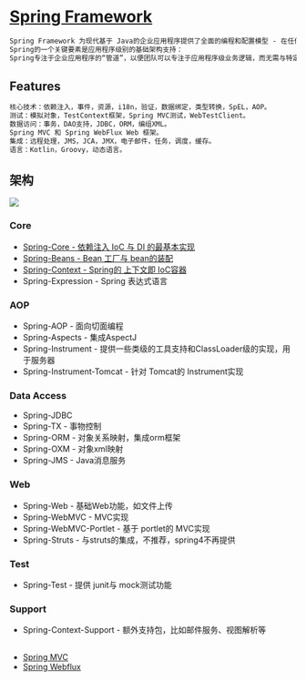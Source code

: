 # [Spring Framework](https://spring.io/projects/spring-framework)
```md
Spring Framework 为现代基于 Java的企业应用程序提供了全面的编程和配置模型 - 在任何类型的部署平台上。
Spring的一个关键要素是应用程序级别的基础架构支持：
Spring专注于企业应用程序的“管道”，以便团队可以专注于应用程序级业务逻辑，而无需与特定部署环境建立不必要的联系。
```
## Features
```md
核心技术：依赖注入，事件，资源，i18n，验证，数据绑定，类型转换，SpEL，AOP。
测试：模拟对象，TestContext框架，Spring MVC测试，WebTestClient。
数据访问：事务，DAO支持，JDBC，ORM，编组XML。
Spring MVC 和 Spring WebFlux Web 框架。
集成：远程处理，JMS，JCA，JMX，电子邮件，任务，调度，缓存。
语言：Kotlin，Groovy，动态语言。
```
## 架构
![](z_pic/spring4-framework-runtime.png)

### Core
* [Spring-Core - 依赖注入 IoC 与 DI 的最基本实现](Spring-Core/README.md)
* [Spring-Beans - Bean 工厂与 bean的装配](Spring-Beans/README.md)
* [Spring-Context - Spring的 上下文即 IoC容器](Spring-Context/README.md)
* Spring-Expression - Spring 表达式语言

### AOP
* Spring-AOP - 面向切面编程
* Spring-Aspects - 集成AspectJ
* Spring-Instrument - 提供一些类级的工具支持和ClassLoader级的实现，用于服务器
* Spring-Instrument-Tomcat - 针对 Tomcat的 Instrument实现

### Data Access
* Spring-JDBC
* Spring-TX - 事物控制
* Spring-ORM - 对象关系映射，集成orm框架
* Spring-OXM - 对象xml映射
* Spring-JMS - Java消息服务

### Web
* Spring-Web - 基础Web功能，如文件上传
* Spring-WebMVC - MVC实现
* Spring-WebMVC-Portlet - 基于 portlet的 MVC实现
* Spring-Struts - 与struts的集成，不推荐，spring4不再提供

### Test
* Spring-Test - 提供 junit与 mock测试功能

### Support
* Spring-Context-Support - 额外支持包，比如邮件服务、视图解析等

##
* [Spring MVC](Spring-MVC/README.md)
* [Spring Webflux](Spring-Webflux/README.md)

